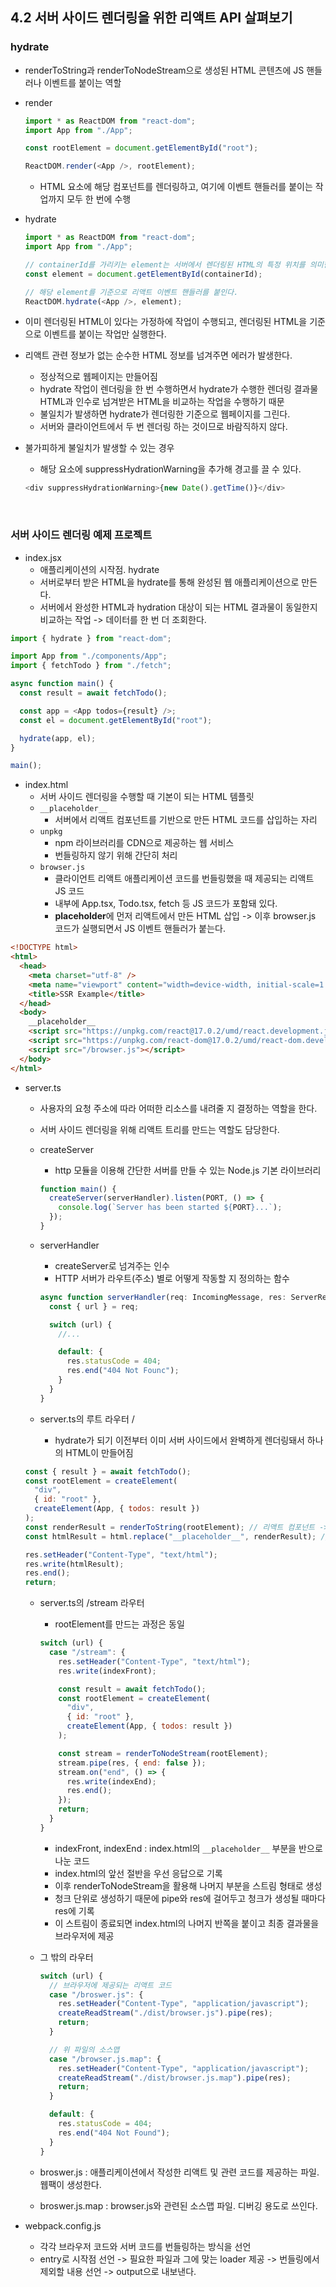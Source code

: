 

## 4.2 서버 사이드 렌더링을 위한 리액트 API 살펴보기

### hydrate

- renderToString과 renderToNodeStream으로 생성된 HTML 콘텐츠에 JS 핸들러나 이벤트를 붙이는 역할
- render

  ```javascript
  import * as ReactDOM from "react-dom";
  import App from "./App";

  const rootElement = document.getElementById("root");

  ReactDOM.render(<App />, rootElement);
  ```

  - HTML 요소에 해당 컴포넌트를 렌더링하고, 여기에 이벤트 핸들러를 붙이는 작업까지 모두 한 번에 수행

- hydrate

  ```javascript
  import * as ReactDOM from "react-dom";
  import App from "./App";

  // containerId를 가리키는 element는 서버에서 렌더링된 HTML의 특정 위치를 의미한다.
  const element = document.getElementById(containerId);

  // 해당 element를 기준으로 리액트 이벤트 핸들러를 붙인다.
  ReactDOM.hydrate(<App />, element);
  ```

- 이미 렌더링된 HTML이 있다는 가정하에 작업이 수행되고, 렌더링된 HTML을 기준으로 이벤트를 붙이는 작업만 실행한다.
- 리액트 관련 정보가 없는 순수한 HTML 정보를 넘겨주면 에러가 발생한다.
  - 정상적으로 웹페이지는 만들어짐
  - hydrate 작업이 렌더링을 한 번 수행하면서 hydrate가 수행한 렌더링 결과물 HTML과 인수로 넘겨받은 HTML을 비교하는 작업을 수행하기 때문
  - 불일치가 발생하면 hydrate가 렌더링한 기준으로 웹페이지를 그린다.
  - 서버와 클라이언트에서 두 번 렌더링 하는 것이므로 바람직하지 않다.
- 불가피하게 불일치가 발생할 수 있는 경우

  - 해당 요소에 suppressHydrationWarning을 추가해 경고를 끌 수 있다.

  ```javascript
  <div suppressHydrationWarning>{new Date().getTime()}</div>
  ```

<br/>

### 서버 사이드 렌더링 예제 프로젝트

- index.jsx
  - 애플리케이션의 시작점. hydrate
  - 서버로부터 받은 HTML을 hydrate를 통해 완성된 웹 애플리케이션으로 만든다.
  - 서버에서 완성한 HTML과 hydration 대상이 되는 HTML 결과물이 동일한지 비교하는 작업 -> 데이터를 한 번 더 조회한다.

```javascript
import { hydrate } from "react-dom";

import App from "./components/App";
import { fetchTodo } from "./fetch";

async function main() {
  const result = await fetchTodo();

  const app = <App todos={result} />;
  const el = document.getElementById("root");

  hydrate(app, el);
}

main();
```

- index.html
  - 서버 사이드 렌더링을 수행할 때 기본이 되는 HTML 템플릿
  - `__placeholder__`
    - 서버에서 리액트 컴포넌트를 기반으로 만든 HTML 코드를 삽입하는 자리
  - `unpkg`
    - npm 라이브러리를 CDN으로 제공하는 웹 서비스
    - 번들링하지 않기 위해 간단히 처리
  - `browser.js`
    - 클라이언트 리액트 애플리케이션 코드를 번들링했을 때 제공되는 리액트 JS 코드
    - 내부에 App.tsx, Todo.tsx, fetch 등 JS 코드가 포함돼 있다.
    - **placeholder**에 먼저 리액트에서 만든 HTML 삽입 -> 이후 browser.js 코드가 실행되면서 JS 이벤트 핸들러가 붙는다.

```html
<!DOCTYPE html>
<html>
  <head>
    <meta charset="utf-8" />
    <meta name="viewport" content="width=device-width, initial-scale=1.0" />
    <title>SSR Example</title>
  </head>
  <body>
    __placeholder__
    <script src="https://unpkg.com/react@17.0.2/umd/react.development.js"></script>
    <script src="https://unpkg.com/react-dom@17.0.2/umd/react-dom.development.js"></script>
    <script src="/browser.js"></script>
  </body>
</html>
```

- server.ts

  - 사용자의 요청 주소에 따라 어떠한 리소스를 내려줄 지 결정하는 역할을 한다.
  - 서버 사이드 렌더링을 위해 리액트 트리를 만드는 역할도 담당한다.

  - createServer
    - http 모듈을 이용해 간단한 서버를 만들 수 있는 Node.js 기본 라이브러리
    ```javascript
    function main() {
      createServer(serverHandler).listen(PORT, () => {
        console.log(`Server has been started ${PORT}...`);
      });
    }
    ```
  - serverHandler

    - createServer로 넘겨주는 인수
    - HTTP 서버가 라우트(주소) 별로 어떻게 작동할 지 정의하는 함수

    ```typescript
    async function serverHandler(req: IncomingMessage, res: ServerResponse) {
      const { url } = req;

      switch (url) {
        //...

        default: {
          res.statusCode = 404;
          res.end("404 Not Founc");
        }
      }
    }
    ```

  - server.ts의 루트 라우터 /
    - hydrate가 되기 이전부터 이미 서버 사이드에서 완벽하게 렌더링돼서 하나의 HTML이 만들어짐

  ```javascript
  const { result } = await fetchTodo();
  const rootElement = createElement(
    "div",
    { id: "root" },
    createElement(App, { todos: result })
  );
  const renderResult = renderToString(rootElement); // 리액트 컴포넌트 -> HTML
  const htmlResult = html.replace("__placeholder__", renderResult); // replace

  res.setHeader("Content-Type", "text/html");
  res.write(htmlResult);
  res.end();
  return;
  ```

  - server.ts의 /stream 라우터

    - rootElement를 만드는 과정은 동일

    ```javascript
    switch (url) {
      case "/stream": {
        res.setHeader("Content-Type", "text/html");
        res.write(indexFront);

        const result = await fetchTodo();
        const rootElement = createElement(
          "div",
          { id: "root" },
          createElement(App, { todos: result })
        );

        const stream = renderToNodeStream(rootElement);
        stream.pipe(res, { end: false });
        stream.on("end", () => {
          res.write(indexEnd);
          res.end();
        });
        return;
      }
    }
    ```

    - indexFront, indexEnd : index.html의 `__placeholder__` 부분을 반으로 나눈 코드
    - index.html의 앞선 절반을 우선 응답으로 기록
    - 이후 renderToNodeStream을 활용해 나머지 부분을 스트림 형태로 생성
    - 청크 단위로 생성하기 때문에 pipe와 res에 걸어두고 청크가 생성될 때마다 res에 기록
    - 이 스트림이 종료되면 index.html의 나머지 반쪽을 붙이고 최종 결과물을 브라우저에 제공

  - 그 밖의 라우터

    ```javascript
    switch (url) {
      // 브라우저에 제공되는 리액트 코드
      case "/broswer.js": {
        res.setHeader("Content-Type", "application/javascript");
        createReadStream("./dist/browser.js").pipe(res);
        return;
      }

      // 위 파일의 소스맵
      case "/browser.js.map": {
        res.setHeader("Content-Type", "application/javascript");
        createReadStream("./dist/browser.js.map").pipe(res);
        return;
      }

      default: {
        res.statusCode = 404;
        res.end("404 Not Found");
      }
    }
    ```

  - broswer.js : 애플리케이션에서 작성한 리액트 및 관련 코드를 제공하는 파일. 웹팩이 생성한다.
  - broswer.js.map : browser.js와 관련된 소스맵 파일. 디버깅 용도로 쓰인다.

- webpack.config.js
  - 각각 브라우저 코드와 서버 코드를 번들링하는 방식을 선언
  - entry로 시작점 선언 -> 필요한 파일과 그에 맞는 loader 제공 -> 번들링에서 제외할 내용 선언 -> output으로 내보낸다.
